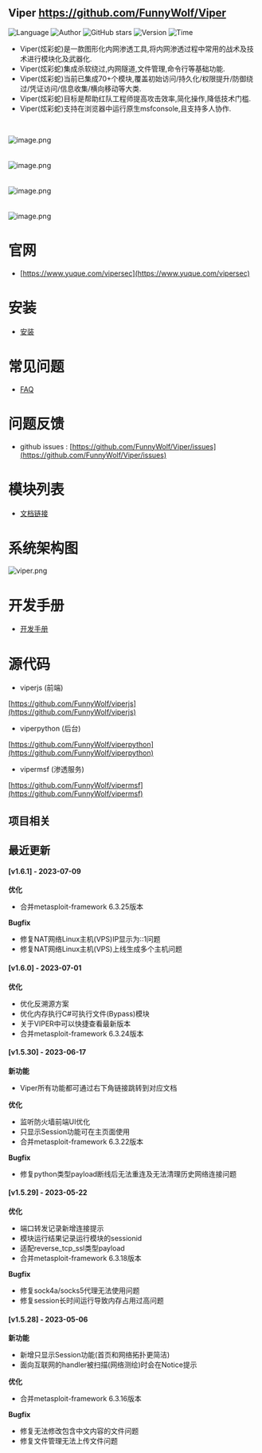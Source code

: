 ## Viper <https://github.com/FunnyWolf/Viper>
<!--auto_detail_badge_begin_0b490ffb61b26b45de3ea5d7dd8a582e-->
![Language](https://img.shields.io/badge/Language-JS/Python-blue)
![Author](https://img.shields.io/badge/Author-FunnyWolf-orange)
![GitHub stars](https://img.shields.io/github/stars/FunnyWolf/Viper.svg?style=flat&logo=github)
![Version](https://img.shields.io/badge/Version-V1.6.1-red)
![Time](https://img.shields.io/badge/Join-20210323-green)
<!--auto_detail_badge_end_fef74f2d7ea73fcc43ff78e05b1e7451-->


- Viper(炫彩蛇)是一款图形化内网渗透工具,将内网渗透过程中常用的战术及技术进行模块化及武器化.
- Viper(炫彩蛇)集成杀软绕过,内网隧道,文件管理,命令行等基础功能.
- Viper(炫彩蛇)当前已集成70+个模块,覆盖初始访问/持久化/权限提升/防御绕过/凭证访问/信息收集/横向移动等大类.
- Viper(炫彩蛇)目标是帮助红队工程师提高攻击效率,简化操作,降低技术门槛.
- Viper(炫彩蛇)支持在浏览器中运行原生msfconsole,且支持多人协作.

<br>

![image.png](https://cdn.nlark.com/yuque/0/2021/png/159259/1631687579184-a2603220-9009-4240-9709-76b503fe8174.png?x-oss-process=image%2Fresize%2Cw_1504%2Climit_0)
<br>
<br>
<br>
![image.png](https://cdn.nlark.com/yuque/0/2021/png/159259/1628573079014-871d0573-ef2a-4267-974b-1026d6ed2466.png?x-oss-process=image%2Fresize%2Cw_1504%2Climit_0)
<br>
<br>
<br>
![image.png](https://cdn.nlark.com/yuque/0/2020/png/159259/1609217703998-8bebe969-7a26-4f75-b2cb-6dca34a39951.png#align=left&display=inline&height=511&margin=%5Bobject%20Object%5D&name=image.png&originHeight=1022&originWidth=2028&size=191127&status=done&style=none&width=1014)
<br>
<br>
<br>
![image.png](https://cdn.nlark.com/yuque/0/2020/png/159259/1609217723155-f57417f1-2229-4386-888a-c8608449643c.png#align=left&display=inline&height=511&margin=%5Bobject%20Object%5D&name=image.png&originHeight=1022&originWidth=2028&size=296317&status=done&style=none&width=1014)
<br>

# 官网

- [https://www.yuque.com/vipersec](https://www.yuque.com/vipersec)

# 安装

- [安装](https://www.yuque.com/vipersec/help/olg1ua)

# 常见问题

- [FAQ](https://www.yuque.com/vipersec/faq)

# 问题反馈

- github issues : [https://github.com/FunnyWolf/Viper/issues](https://github.com/FunnyWolf/Viper/issues)

# 模块列表

- [文档链接](https://www.yuque.com/vipersec/module)

# 系统架构图
![viper.png](https://cdn.nlark.com/yuque/0/2021/png/159259/1627364231093-768d3b07-e044-4a2d-a3fa-e9ebd92a0828.png)

# 开发手册

- [开发手册](https://www.yuque.com/vipersec/code)

# 源代码

- viperjs (前端)

[https://github.com/FunnyWolf/viperjs](https://github.com/FunnyWolf/viperjs)

- viperpython (后台)

[https://github.com/FunnyWolf/viperpython](https://github.com/FunnyWolf/viperpython)

- vipermsf (渗透服务)

[https://github.com/FunnyWolf/vipermsf](https://github.com/FunnyWolf/vipermsf)

<!--auto_detail_active_begin_e1c6fb434b6f0baf6912c7a1934f772b-->
## 项目相关


## 最近更新

#### [v1.6.1] - 2023-07-09

**优化**  
- 合并metasploit-framework 6.3.25版本  

**Bugfix**  
- 修复NAT网络Linux主机(VPS)IP显示为::1问题  
- 修复NAT网络Linux主机(VPS)上线生成多个主机问题

#### [v1.6.0] - 2023-07-01

**优化**  
- 优化反溯源方案  
- 优化内存执行C#可执行文件(Bypass)模块  
- 关于VIPER中可以快捷查看最新版本  
- 合并metasploit-framework 6.3.24版本

#### [v1.5.30] - 2023-06-17

**新功能**  
- Viper所有功能都可通过右下角链接跳转到对应文档  

**优化**  
- 监听防火墙前端UI优化  
- 只显示Session功能可在主页面使用  
- 合并metasploit-framework 6.3.22版本  

**Bugfix**  
- 修复python类型payload断线后无法重连及无法清理历史网络连接问题

#### [v1.5.29] - 2023-05-22

**优化**  
- 端口转发记录新增连接提示  
- 模块运行结果记录运行模块的sessionid  
- 适配reverse_tcp_ssl类型payload  
- 合并metasploit-framework 6.3.18版本  

**Bugfix**  
- 修复sock4a/socks5代理无法使用问题  
- 修复session长时间运行导致内存占用过高问题

#### [v1.5.28] - 2023-05-06

**新功能**  
- 新增只显示Session功能(首页和网络拓扑更简洁)  
- 面向互联网的handler被扫描(网络测绘)时会在Notice提示  

**优化**  
- 合并metasploit-framework 6.3.16版本  

**Bugfix**  
- 修复无法修改包含中文内容的文件问题  
- 修复文件管理无法上传文件问题

<!--auto_detail_active_end_f9cf7911015e9913b7e691a7a5878527-->
